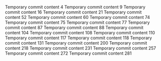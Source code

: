 Temporary commit content 4
Temporary commit content 9
Temporary commit content 16
Temporary commit content 21
Temporary commit content 52
Temporary commit content 60
Temporary commit content 74
Temporary commit content 75
Temporary commit content 77
Temporary commit content 87
Temporary commit content 88
Temporary commit content 104
Temporary commit content 108
Temporary commit content 110
Temporary commit content 117
Temporary commit content 118
Temporary commit content 131
Temporary commit content 200
Temporary commit content 218
Temporary commit content 231
Temporary commit content 257
Temporary commit content 272
Temporary commit content 281
